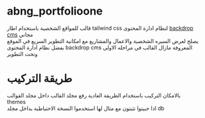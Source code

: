 # abng_portfolioone
قالب للمواقع الشخصية باستخدام اطار tailwind css لنظام ادارة المحتوى [backdrop cms](https://backdropcms.org/) مجاني<br />
يصلح لعرض السيره الشخصية والاعمال والمشاريع مع امكانية التطوير السريع في الموقع بفضل نظام ادارة المحتوى backdrop cms المعروفة
مازال القالب في مراحله الاولى وتحت التطوير 

# طريقة التركيب 
بالامكان التركيب باستخدام الطريقة العادية رفع مجلد القالب داخل مجلد القوالب themes <br />
اذا حبيتوا تثبتون مع مثال لها استخدموا النسخة الاحتياطية بداخل مجلد db


